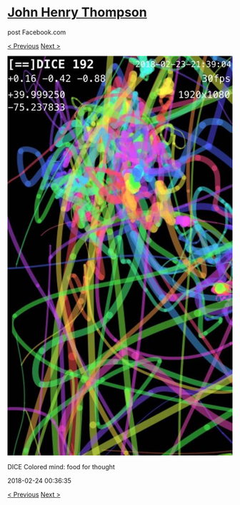 # [John Henry Thompson](../README.md)
post Facebook.com

[< Previous](2018-02-24-1.md) [Next >](2018-02-23-1.md)

[![](../media/2018-02-24/Timeline-Photos-DICE-Colored-mind-food-for-thought.jpg)](../README.md)

DICE Colored mind: food for thought

2018-02-24 00:36:35

[< Previous](2018-02-24-1.md) [Next >](2018-02-23-1.md)